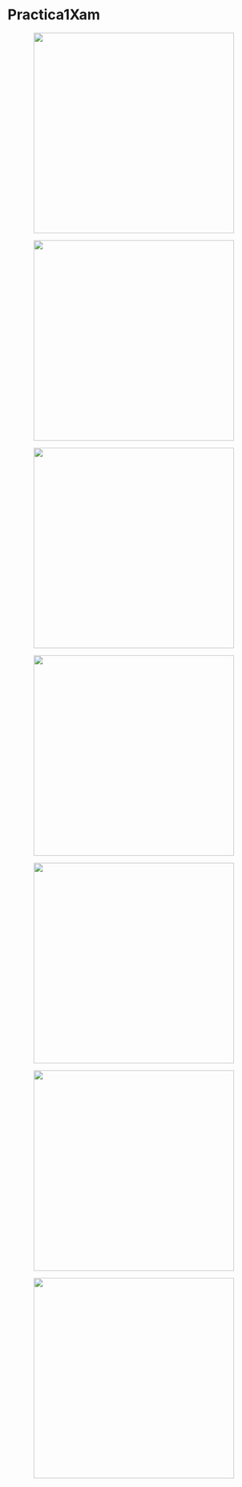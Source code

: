 # Practica1Xam

<p align="center">
<img  width="400" src="Images/Capture1.png"/>
</p>

<p align="center">
<img  width="400" src="Images/Capture2.png"/>
</p>

<p align="center">
<img  width="400" src="Images/Capture3.png"/>
</p>

<p align="center">
<img  width="400" src="Images/Capture4.png"/>
</p>

<p align="center">
<img  width="400" src="Images/Capture5.png"/>
</p>

<p align="center">
<img  width="400" src="Images/opcion1.png"/>
</p>

<p align="center">
<img  width="400" src="Images/opcion2.png"/>
</p>
